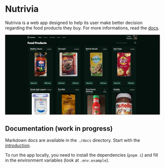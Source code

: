 # Nutrivia

Nutrivia is a web app designed to help its user make better decision regarding the food products they buy. For more informations, read the [docs](./docs/introduction.md).

![pic](./docs/pic_v2.png)

## Documentation (work in progress)

Markdown docs are available in the `./docs` directory. Start with the [introduction](./docs/introduction.md).

To run the app locally, you need to install the dependencies (`pnpm i`) and fill in the environment variables (look at `.env.example`).

